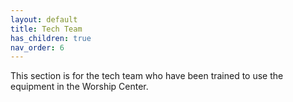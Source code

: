 ```yaml
---
layout: default
title: Tech Team
has_children: true
nav_order: 6
---
```


This section is for the tech team who have been trained to use the equipment in the Worship Center.
